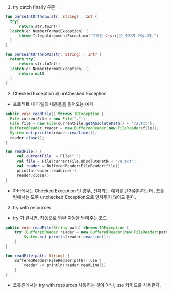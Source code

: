 1. try catch finally 구문

```kotlin
fun parseIntOrThrow(str: String) : Int {
  try{
      return str.toInt()
  }catch(e: NumberFormatException) {
      throw IllegalArgumentException("주어진 ${str}은 숫자가 아닙니다.")
  }
}
```

```kotlin
fun parseIntOrThroV2(str: String) : Int? {
  return try{
      return str.toInt()
  }catch(e: NumberFormatException) {
      return null
  }
}

```

2. Checked Exception 과 unChecked Exception

- 프로젝트 내 파일의 내용물을 읽어오는 예제

```java
public void readFile() throws IOException {
  File currentFile = new File(".");
  File file = new File(currentFile.getAbsolutePath() + "/a.txt");
  BufferedReader reader = new BufferedReader(new FileReader(file));
  System.out.println(reader.readline());
  reader.close();
}

```

```kotlin
fun readFile() {
     val currentFile  = File(".")
     val file = File(currentFile.absolutePath + "/a.txt")
     val reader = BufferedReader(FileReader(file))
     println(reader.readLine())
     reader.close()
}
```
- 자바에서는 Checked Exception 인 경우, 전파되는 예외를 던져줘야하는데, 코틀린에서는 모두 unchecked Exception으로 던져주지 않아도 된다.

3. try with resources
- try 가 끝나면, 자동으로 외부 자원을 닫아주는 코드 

```java
public void readFile(String path) throws IOException {
    try (BufferedReader reader = new BufferedReader(new FileReader(path))){
        System.out.println(reader.readLine());
    }
}
```

``` kotlin
fun readFile(path: String) {
    BufferedReader(FileRedaer(path)).use {
        reader -> println(reader.readLine())
    }
}
```
- 코틀린에서는 try with resources 사용하는 것이 아닌, use 키워드를 사용한다. 

